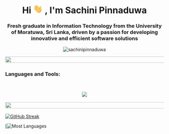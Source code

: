 <h1 align="center">Hi <img src="https://raw.githubusercontent.com/ABSphreak/ABSphreak/master/gifs/Hi.gif" width="30px" /> , I'm Sachini Pinnaduwa</h1>
<h3 align="center">Fresh graduate in Information Technology from the University of Moratuwa, Sri Lanka, driven by a passion for developing innovative and efficient software solutions</h3>

<p align="center"> <img src="https://komarev.com/ghpvc/?username=sachinipinnaduwa&label=Profile%20views&color=0e75b6&style=flat" alt="sachinipinnaduwa" /> </p>
<p align="left">
</p>
<img src="https://i.imgur.com/dBaSKWF.gif" height="20" width="1000">
<h3 align="left">Languages and Tools:</h3>


</br>
<p align="center">
  <a href="https://skillicons.dev">
    <img src="https://skillicons.dev/icons?i=c,java,js,ts,py,angular,react,bootstrap,html,css,dotnet,express,nodejs,php,github,git,mongodb,mysql,postman,figma,idea,vscode,visualstudio,opencv&perline=14" />
  </a>
</p>

<p align="left">
</p>
<img src="https://i.imgur.com/dBaSKWF.gif" height="20" width="1000">


<!-- [![GitHub Streak](https://github-readme-streak-stats.herokuapp.com/?user=SachiniPinnaduwa&theme=radical)](https://git.io/streak-stats) -->
[![GitHub Streak](https://streak-stats.demolab.com?user=Sachini%20Pinnaduwa&theme=radical)](https://git.io/streak-stats)

[![Most Languages](https://github-readme-stats.anuraghazra1.vercel.app/api/top-langs/?username=SachiniPinnaduwa&theme=dark&hide_border=true&no-bg=true&no-frame=true&langs_count=10)


